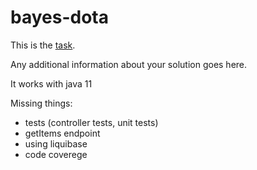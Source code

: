 bayes-dota
==========

This is the [task](TASK.md).

Any additional information about your solution goes here.

It works with java 11

Missing things:
- tests (controller tests, unit tests)
- getItems endpoint
- using liquibase
- code coverege